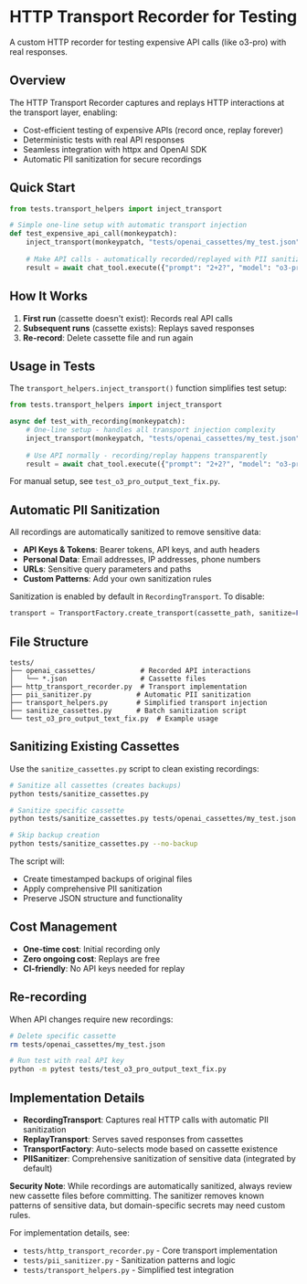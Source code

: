 # HTTP Transport Recorder for Testing

A custom HTTP recorder for testing expensive API calls (like o3-pro) with real responses.

## Overview

The HTTP Transport Recorder captures and replays HTTP interactions at the transport layer, enabling:
- Cost-efficient testing of expensive APIs (record once, replay forever)
- Deterministic tests with real API responses
- Seamless integration with httpx and OpenAI SDK
- Automatic PII sanitization for secure recordings

## Quick Start

```python
from tests.transport_helpers import inject_transport

# Simple one-line setup with automatic transport injection
def test_expensive_api_call(monkeypatch):
    inject_transport(monkeypatch, "tests/openai_cassettes/my_test.json")
    
    # Make API calls - automatically recorded/replayed with PII sanitization
    result = await chat_tool.execute({"prompt": "2+2?", "model": "o3-pro"})
```

## How It Works

1. **First run** (cassette doesn't exist): Records real API calls
2. **Subsequent runs** (cassette exists): Replays saved responses
3. **Re-record**: Delete cassette file and run again

## Usage in Tests

The `transport_helpers.inject_transport()` function simplifies test setup:

```python
from tests.transport_helpers import inject_transport

async def test_with_recording(monkeypatch):
    # One-line setup - handles all transport injection complexity
    inject_transport(monkeypatch, "tests/openai_cassettes/my_test.json")
    
    # Use API normally - recording/replay happens transparently
    result = await chat_tool.execute({"prompt": "2+2?", "model": "o3-pro"})
```

For manual setup, see `test_o3_pro_output_text_fix.py`.

## Automatic PII Sanitization

All recordings are automatically sanitized to remove sensitive data:

- **API Keys & Tokens**: Bearer tokens, API keys, and auth headers
- **Personal Data**: Email addresses, IP addresses, phone numbers
- **URLs**: Sensitive query parameters and paths
- **Custom Patterns**: Add your own sanitization rules

Sanitization is enabled by default in `RecordingTransport`. To disable:

```python
transport = TransportFactory.create_transport(cassette_path, sanitize=False)
```

## File Structure

```
tests/
├── openai_cassettes/           # Recorded API interactions
│   └── *.json                  # Cassette files
├── http_transport_recorder.py  # Transport implementation
├── pii_sanitizer.py           # Automatic PII sanitization
├── transport_helpers.py       # Simplified transport injection
├── sanitize_cassettes.py      # Batch sanitization script
└── test_o3_pro_output_text_fix.py  # Example usage
```

## Sanitizing Existing Cassettes

Use the `sanitize_cassettes.py` script to clean existing recordings:

```bash
# Sanitize all cassettes (creates backups)
python tests/sanitize_cassettes.py

# Sanitize specific cassette
python tests/sanitize_cassettes.py tests/openai_cassettes/my_test.json

# Skip backup creation
python tests/sanitize_cassettes.py --no-backup
```

The script will:
- Create timestamped backups of original files
- Apply comprehensive PII sanitization
- Preserve JSON structure and functionality

## Cost Management

- **One-time cost**: Initial recording only
- **Zero ongoing cost**: Replays are free
- **CI-friendly**: No API keys needed for replay

## Re-recording

When API changes require new recordings:

```bash
# Delete specific cassette
rm tests/openai_cassettes/my_test.json

# Run test with real API key
python -m pytest tests/test_o3_pro_output_text_fix.py
```

## Implementation Details

- **RecordingTransport**: Captures real HTTP calls with automatic PII sanitization
- **ReplayTransport**: Serves saved responses from cassettes
- **TransportFactory**: Auto-selects mode based on cassette existence
- **PIISanitizer**: Comprehensive sanitization of sensitive data (integrated by default)

**Security Note**: While recordings are automatically sanitized, always review new cassette files before committing. The sanitizer removes known patterns of sensitive data, but domain-specific secrets may need custom rules.

For implementation details, see:
- `tests/http_transport_recorder.py` - Core transport implementation
- `tests/pii_sanitizer.py` - Sanitization patterns and logic
- `tests/transport_helpers.py` - Simplified test integration

